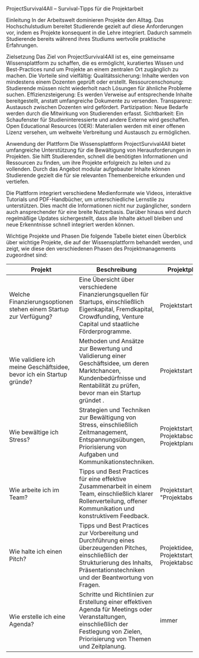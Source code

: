 ProjectSurvival4All –
Survival-Tipps für die Projektarbeit

Einleitung
In der Arbeitswelt dominieren Projekte den Alltag. Das Hochschulstudium bereitet Studierende gezielt auf diese Anforderungen vor, indem es Projekte konsequent in die Lehre integriert. Dadurch sammeln Studierende bereits während ihres Studiums wertvolle praktische Erfahrungen.

Zielsetzung
Das Ziel von ProjectSurvival4All ist es, eine gemeinsame Wissensplattform zu schaffen, die es ermöglicht, kuratiertes Wissen und Best-Practices rund um Projekte an einem zentralen Ort zugänglich zu machen. Die Vorteile sind vielfältig:
Qualitätssicherung: Inhalte werden von mindestens einem Dozenten geprüft oder erstellt.
Ressourcenschonung: Studierende müssen nicht wiederholt nach Lösungen für ähnliche Probleme suchen.
Effizienzsteigerung: Es werden Verweise auf entsprechende Inhalte bereitgestellt, anstatt umfangreiche Dokumente zu versenden.
Transparenz: Austausch zwischen Dozenten wird gefördert.
Partizipation: Neue Bedarfe werden durch die Mitwirkung von Studierenden erfasst.
Sichtbarkeit: Ein Schaufenster für Studieninteressierte und andere Externe wird geschaffen.
Open Educational Resources (OER): Materialien werden mit einer offenen Lizenz versehen, um weltweite Verbreitung und Austausch zu ermöglichen.

Anwendung der Plattform
Die Wissensplattform ProjectSurvival4All bietet umfangreiche Unterstützung für die Bewältigung von Herausforderungen in Projekten. Sie hilft Studierenden, schnell die benötigten Informationen und Ressourcen zu finden, um ihre Projekte erfolgreich zu leiten und zu vollenden. Durch das Angebot modular aufgebauter Inhalte können Studierende gezielt die für sie relevanten Themenbereiche erkunden und vertiefen.

Die Plattform integriert verschiedene Medienformate wie Videos, interaktive Tutorials und PDF-Handbücher, um unterschiedliche Lernstile zu unterstützen. Dies macht die Informationen nicht nur zugänglicher, sondern auch ansprechender für eine breite Nutzerbasis. Darüber hinaus wird durch regelmäßige Updates sichergestellt, dass alle Inhalte aktuell bleiben und neue Erkenntnisse schnell integriert werden können.

Wichtige Projekte und Phasen
Die folgende Tabelle bietet einen Überblick über wichtige Projekte, die auf der Wissensplattform behandelt werden, und zeigt, wie diese den verschiedenen Phasen des Projektmanagements zugeordnet sind:

| Projekt                                                              | Beschreibung                                                                                                                                                                                   | Projektphase                                   |
| -------------------------------------------------------------------- | ---------------------------------------------------------------------------------------------------------------------------------------------------------------------------------------------- | ---------------------------------------------- |
| Welche Finanzierungsoptionen stehen einem Startup zur Verfügung?     | Eine Übersicht über verschiedene Finanzierungsquellen für Startups, einschließlich Eigenkapital, Fremdkapital, Crowdfunding, Venture Capital und staatliche Förderprogramme.                   | Projektstart                                   |
| Wie validiere ich meine Geschäftsidee, bevor ich ein Startup gründe? | Methoden und Ansätze zur Bewertung und Validierung einer Geschäftsidee, um deren Marktchancen, Kundenbedürfnisse und Rentabilität zu prüfen, bevor man ein Startup gründet .                   | Projektstart                                   |
| Wie bewältige ich Stress?                                            | Strategien und Techniken zur Bewältigung von Stress, einschließlich Zeitmanagement, Entspannungsübungen, Priorisierung von Aufgaben und Kommunikationstechniken.                               | Projektstart, Projektabschluss, Projektplanung |
| Wie arbeite ich im Team?                                             | Tipps und Best Practices für eine effektive Zusammenarbeit in einem Team, einschließlich klarer Rollenverteilung, offener Kommunikation und konstruktivem Feedback.                            | Projektstart, "Projektabschluss"               |
| Wie halte ich einen Pitch?                                           | Tipps und Best Practices zur Vorbereitung und Durchführung eines überzeugenden Pitches, einschließlich der Strukturierung des Inhalts, Präsentationstechniken und der Beantwortung von Fragen. | Projektidee, Projektstart, Projektabschluss    |
| Wie erstelle ich eine Agenda?                                        | Schritte und Richtlinien zur Erstellung einer effektiven Agenda für Meetings oder Veranstaltungen, einschließlich der Festlegung von Zielen, Priorisierung von Themen und Zeitplanung.         | immer                                          |
